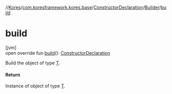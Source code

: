 //[Kores](../../../../index.md)/[com.koresframework.kores.base](../../index.md)/[ConstructorDeclaration](../index.md)/[Builder](index.md)/[build](build.md)

# build

[jvm]\
open override fun [build](build.md)(): [ConstructorDeclaration](../index.md)

Build the object of type [T](../../../com.koresframework.kores.builder/-builder/index.md).

#### Return

Instance of object of type [T](../../../com.koresframework.kores.builder/-builder/index.md).
